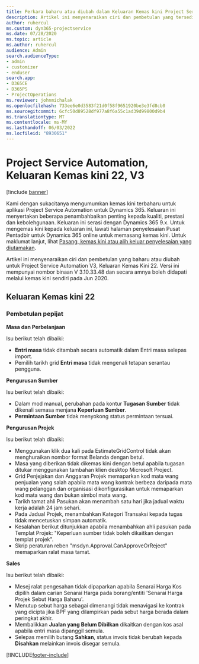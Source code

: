 ```yaml
---
title: Perkara baharu atau diubah dalam Keluaran Kemas kini Project Service Automation 22, V3
description: Artikel ini menyenaraikan ciri dan pembetulan yang tersedia dalam Keluaran Kemas Kini Project Service Automation 22, V3.
author: ruhercul
ms.custom: dyn365-projectservice
ms.date: 07/28/2020
ms.topic: article
ms.author: ruhercul
audience: Admin
search.audienceType:
- admin
- customizer
- enduser
search.app:
- D365CE
- D365PS
- ProjectOperations
ms.reviewer: johnmichalak
ms.openlocfilehash: 733ee6e0d3583f21d0f58f9651920be3e3fd8cb0
ms.sourcegitcommit: 6cfc50d89528df977a8f6a55c1ad39d99800d9b4
ms.translationtype: MT
ms.contentlocale: ms-MY
ms.lasthandoff: 06/03/2022
ms.locfileid: "8930651"
---
```

# <a name="project-service-automation-update-release-22-v3"></a>Project Service Automation, Keluaran Kemas kini 22, V3

[!include [banner](../includes/psa-now-project-operations.md)]

Kami dengan sukacitanya mengumumkan kemas kini terbaharu untuk aplikasi Project Service Automation untuk Dynamics 365. Keluaran ini menyertakan beberapa penambahbaikan penting kepada kualiti, prestasi dan kebolehgunaan. Keluaran ini serasi dengan Dynamics 365 9.x. Untuk mengemas kini kepada keluaran ini, lawati halaman penyelesaian Pusat Pentadbir untuk Dynamics 365 online untuk memasang kemas kini. Untuk maklumat lanjut, lihat [Pasang, kemas kini atau alih keluar penyelesaian yang diutamakan](/power-platform/admin/install-remove-preferred-solution).

Artikel ini menyenaraikan ciri dan pembetulan yang baharu atau diubah untuk Project Service Automation V3, Keluaran Kemas Kini 22. Versi ini mempunyai nombor binaan V 3.10.33.48 dan secara amnya boleh didapati melalui kemas kini sendiri pada Jun 2020.

## <a name="update-release-22"></a>Keluaran Kemas kini 22

### <a name="bug-fixes"></a>Pembetulan pepijat



**Masa dan Perbelanjaan**

Isu berikut telah dibaiki:

- **Entri masa** tidak ditambah secara automatik dalam Entri masa selepas import.
- Pemilih tarikh grid **Entri masa** tidak mengenali tetapan serantau pengguna.

**Pengurusan Sumber**

Isu berikut telah dibaiki:

- Dalam mod manual, perubahan pada kontur **Tugasan Sumber** tidak dikenali semasa menjana **Keperluan Sumber**.
- **Permintaan Sumber** tidak menyokong status permintaan tersuai.

**Pengurusan Projek**

Isu berikut telah dibaiki:

- Menggunakan klik dua kali pada EstimateGridControl tidak akan menghuraikan nombor format Belanda dengan betul.
- Masa yang diberikan tidak dikemas kini dengan betul apabila tugasan ditukar menggunakan tambahan klien desktop Microsoft Project.
- Grid Penjejakan dan Anggaran Projek memaparkan kod mata wang penjualan yang salah apabila mata wang kontrak berbeza daripada mata wang pelanggan dan organisasi dikonfigurasikan untuk memaparkan kod mata wang dan bukan simbol mata wang.
- Tarikh tamat ahli Pasukan akan menambah satu hari jika jadual waktu kerja adalah 24 jam sehari.
- Pada Jadual Projek, menambahkan Kategori Transaksi kepada tugas tidak mencetuskan simpan automatik.
- Kesalahan berikut ditunjukkan apabila menambahkan ahli pasukan pada Templat Projek: "Keperluan sumber tidak boleh dikaitkan dengan templat projek". 
- Skrip peraturan reben "msdyn.Approval.CanApproveOrReject" memaparkan ralat masa tamat.

**Sales**

Isu berikut telah dibaiki:

- Mesej ralat pengesahan tidak dipaparkan apabila Senarai Harga Kos dipilih dalam carian Senarai Harga pada borang/entiti 'Senarai Harga Projek Sebut Harga Baharu'.
- Menutup sebut harga sebagai dimenangi tidak menavigasi ke kontrak yang dicipta jika BPF yang dilampirkan pada sebut harga berada dalam peringkat akhir.
- Membalikkan **Jualan yang Belum Dibilkan** dikaitkan dengan kos asal apabila entri masa dipanggil semula.
- Selepas memilih butang **Sahkan**, status invois tidak berubah kepada **Disahkan** melainkan invois disegar semula.


[!INCLUDE[footer-include](../includes/footer-banner.md)]
